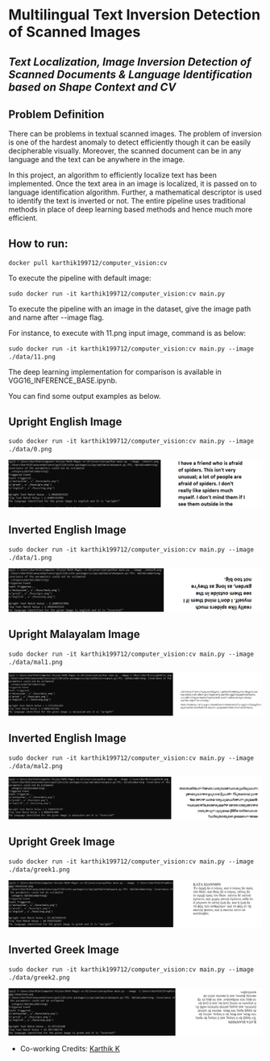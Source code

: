 # Multilingual Text Inversion Detection of Scanned Images
## _Text Localization, Image Inversion Detection of Scanned Documents & Language Identification based on Shape Context and CV_


## Problem Definition
There can be problems in textual scanned images. The problem of inversion is one of the hardest anomaly to detect efficiently though it can be easily decipherable visually. Moreover, the scanned document can be in any language and the text can be anywhere in the image. 

In this project, an algorithm to efficiently localize text has been implemented. Once the text area in an image is localized, it is passed on to language identification algorithm. Further, a mathematical descriptor is used to identify the text is inverted or not. The entire pipeline uses traditional methods in place of deep learning based methods and hence much more efficient.


## How to run:
```
docker pull karthik199712/computer_vision:cv
```
To execute the pipeline with default image:
```
sudo docker run -it karthik199712/computer_vision:cv main.py
```
To execute the pipeline with an image in the dataset, give the image path and name after --image flag. 

For instance, to execute with 11.png input image, command is as below:
```
sudo docker run -it karthik199712/computer_vision:cv main.py --image ./data/11.png
```
The deep learning implementation for comparison is available in VGG16_INFERENCE_BASE.ipynb.

You can find some output examples as below.

## Upright English Image
```
sudo docker run -it karthik199712/computer_vision:cv main.py --image ./data/0.png
```
<p align="center">
  <img src="upright.png">
</p> 

## Inverted English Image
```
sudo docker run -it karthik199712/computer_vision:cv main.py --image ./data/1.png
```
<p align="center">
  <img src="inverted.png">
</p> 

## Upright Malayalam Image
```
sudo docker run -it karthik199712/computer_vision:cv main.py --image ./data/mal1.png
```
<p align="center">
  <img src="mal_upright.png">
</p> 

## Inverted English Image
```
sudo docker run -it karthik199712/computer_vision:cv main.py --image ./data/mal2.png
```
<p align="center">
  <img src="mal_inverted.png">
</p> 

## Upright Greek Image
```
sudo docker run -it karthik199712/computer_vision:cv main.py --image ./data/greek1.png
```
<p align="center">
  <img src="greek_upright.png">
</p> 

## Inverted Greek Image
```
sudo docker run -it karthik199712/computer_vision:cv main.py --image ./data/greek2.png
```
<p align="center">
  <img src="greek_inverted.png">
</p> 

- Co-working Credits: [Karthik K](https://github.com/karthik1997)

